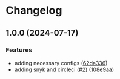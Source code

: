# Changelog

## 1.0.0 (2024-07-17)


### Features

* adding necessary configs ([62da336](https://github.com/InjstedInc/next-template/commit/62da336241ba26ca0781859d0383b237c9cbffe3))
* adding snyk and circleci ([#2](https://github.com/InjstedInc/next-template/issues/2)) ([108e9aa](https://github.com/InjstedInc/next-template/commit/108e9aa50ddfca68fcbeb4288457c7a88f6ae264))
